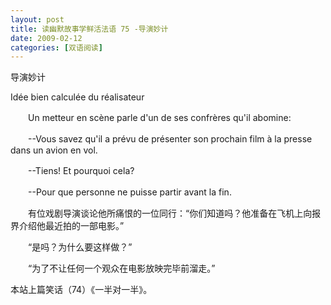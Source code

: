 ```yaml
---
layout: post
title: 读幽默故事学鲜活法语 75 -导演妙计
date: 2009-02-12
categories: [双语阅读]  
---
```


导演妙计

Idée bien calculée du réalisateur

　　Un metteur en scène parle d'un de ses confrères qu'il abomine:

　　--Vous savez qu'il a prévu de présenter son prochain film à la presse dans un avion en vol.

　　--Tiens! Et pourquoi cela?

　　--Pour que personne ne puisse partir avant la fin.



　　有位戏剧导演谈论他所痛恨的一位同行：“你们知道吗？他准备在飞机上向报界介绍他最近拍的一部电影。”

　　“是吗？为什么要这样做？”

　　“为了不让任何一个观众在电影放映完毕前溜走。”



本站上篇笑话（74）《一半对一半》。
